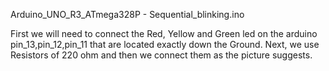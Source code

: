 Arduino_UNO_R3_ATmega328P - Sequential_blinking.ino


First we will need to connect the Red, Yellow and Green led on the arduino pin_13,pin_12,pin_11 that are located exactly down the Ground. Next, we use Resistors of 220 ohm and then we connect them as the picture suggests.

